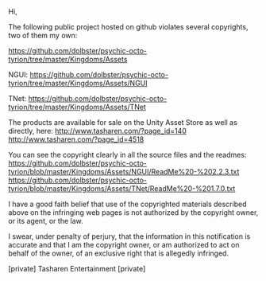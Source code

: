 Hi,

The following public project hosted on github violates several
copyrights, two of them my own:

https://github.com/dolbster/psychic-octo-tyrion/tree/master/Kingdoms/Assets

NGUI:
https://github.com/dolbster/psychic-octo-tyrion/tree/master/Kingdoms/Assets/NGUI

TNet:
https://github.com/dolbster/psychic-octo-tyrion/tree/master/Kingdoms/Assets/TNet

The products are available for sale on the Unity Asset Store as well as
directly, here:
http://www.tasharen.com/?page_id=140
http://www.tasharen.com/?page_id=4518

You can see the copyright clearly in all the source files and the readmes:
https://github.com/dolbster/psychic-octo-tyrion/blob/master/Kingdoms/Assets/NGUI/ReadMe%20-%202.2.3.txt
https://github.com/dolbster/psychic-octo-tyrion/blob/master/Kingdoms/Assets/TNet/ReadMe%20-%201.7.0.txt

I have a good faith belief that use of the copyrighted materials
described above on the infringing web pages is not authorized by the
copyright owner, or its agent, or the law.

I swear, under penalty of perjury, that the information in this
notification is accurate and that I am the copyright owner, or am
authorized to act on behalf of the owner, of an exclusive right that is
allegedly infringed.



[private]
Tasharen Entertainment
[private]
